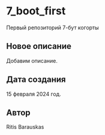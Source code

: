 # 7_boot_first
Первый репозиторий 7-бут когорты

## Новое описание
Добавим описание.

## Дата создания
15 февраля 2024 год.

## Автор
Ritis Barauskas
